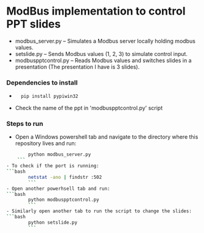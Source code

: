 # ModBus implementation to control PPT slides
- modbus_server.py – Simulates a Modbus server locally holding modbus values.
- setslide.py – Sends Modbus values (1, 2, 3) to simulate control input.
- modbuspptcontrol.py – Reads Modbus values and switches slides in a presentation (The presentation I have is 3 slides).

### Dependencies to install
- ```bash
    pip install pypiwin32
    ```
- Check the name of the ppt in 'modbuspptcontrol.py' script

### Steps to run
- Open a Windows powershell tab and navigate to the directory where this repository lives and run:
```bash
        python modbus_server.py
    ```
- To check if the port is running:
```bash
        netstat -ano | findstr :502
        ```
- Open another powerhsell tab and run:
```bash
        python modbuspptcontrol.py
        ```
- Similarly open another tab to run the script to change the slides:
```bash
        python setslide.py
        ```
